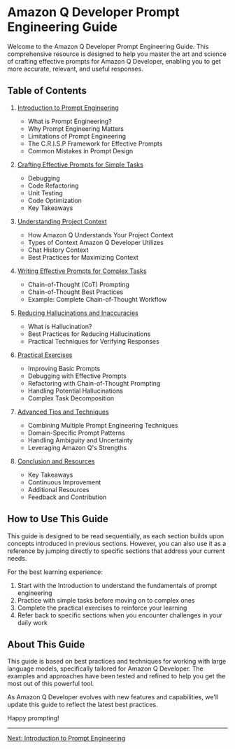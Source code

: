 # Amazon Q Developer Prompt Engineering Guide

Welcome to the Amazon Q Developer Prompt Engineering Guide. This comprehensive resource is designed to help you master the art and science of crafting effective prompts for Amazon Q Developer, enabling you to get more accurate, relevant, and useful responses.

## Table of Contents

1. [Introduction to Prompt Engineering](./01-introduction.md)
   - What is Prompt Engineering?
   - Why Prompt Engineering Matters
   - Limitations of Prompt Engineering
   - The C.R.I.S.P Framework for Effective Prompts
   - Common Mistakes in Prompt Design

2. [Crafting Effective Prompts for Simple Tasks](./02-simple-tasks.md)
   - Debugging
   - Code Refactoring
   - Unit Testing
   - Code Optimization
   - Key Takeaways

3. [Understanding Project Context](./03-project-context.md)
   - How Amazon Q Understands Your Project Context
   - Types of Context Amazon Q Developer Utilizes
   - Chat History Context
   - Best Practices for Maximizing Context

4. [Writing Effective Prompts for Complex Tasks](./04-complex-tasks.md)
   - Chain-of-Thought (CoT) Prompting
   - Chain-of-Thought Best Practices
   - Example: Complete Chain-of-Thought Workflow

5. [Reducing Hallucinations and Inaccuracies](./05-reducing-hallucinations.md)
   - What is Hallucination?
   - Best Practices for Reducing Hallucinations
   - Practical Techniques for Verifying Responses

6. [Practical Exercises](./06-practical-exercises.md)
   - Improving Basic Prompts
   - Debugging with Effective Prompts
   - Refactoring with Chain-of-Thought Prompting
   - Handling Potential Hallucinations
   - Complex Task Decomposition

7. [Advanced Tips and Techniques](./07-advanced-tips.md)
   - Combining Multiple Prompt Engineering Techniques
   - Domain-Specific Prompt Patterns
   - Handling Ambiguity and Uncertainty
   - Leveraging Amazon Q's Strengths

8. [Conclusion and Resources](./08-conclusion.md)
   - Key Takeaways
   - Continuous Improvement
   - Additional Resources
   - Feedback and Contribution

## How to Use This Guide

This guide is designed to be read sequentially, as each section builds upon concepts introduced in previous sections. However, you can also use it as a reference by jumping directly to specific sections that address your current needs.

For the best learning experience:

1. Start with the Introduction to understand the fundamentals of prompt engineering
2. Practice with simple tasks before moving on to complex ones
3. Complete the practical exercises to reinforce your learning
4. Refer back to specific sections when you encounter challenges in your daily work

## About This Guide

This guide is based on best practices and techniques for working with large language models, specifically tailored for Amazon Q Developer. The examples and approaches have been tested and refined to help you get the most out of this powerful tool.

As Amazon Q Developer evolves with new features and capabilities, we'll update this guide to reflect the latest best practices.

Happy prompting!

---

[Next: Introduction to Prompt Engineering](./01-introduction.md)
